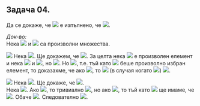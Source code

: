 ## Задача 04.

Да се докаже, че <img src="https://latex.codecogs.com/svg.latex?\Large&space;\forall{A,B,C}"> е изпълнено, че <img src="https://latex.codecogs.com/svg.latex?\Large&space;A\subseteq{B\cup{C}}\Leftrightarrow{A\setminus{B}}\subseteq{C}">.

*Док-во:*<br>
Нека <img src="https://latex.codecogs.com/svg.latex?\Large&space;A,B"> и <img src="https://latex.codecogs.com/svg.latex?\Large&space;C"> са произволни множества.

<img src="https://latex.codecogs.com/svg.latex?\Large&space;(\Rightarrow)"> Нека <img src="https://latex.codecogs.com/svg.latex?\Large&space;A\subseteq{B\cup{C}}">. Ще докажем, че <img src="https://latex.codecogs.com/svg.latex?\Large&space;A\setminus{B}\subseteq{C}">. За целта нека <img src="https://latex.codecogs.com/svg.latex?\Large&space;x"> е произволен елемент и нека <img src="https://latex.codecogs.com/svg.latex?\Large&space;x\in{A\setminus{B}}\stackrel{\text{def.}}{\Rightarrow}x\in{A}"> и <img src="https://latex.codecogs.com/svg.latex?\Large&space;x\notin{B}">, но <img src="https://latex.codecogs.com/svg.latex?\Large&space;A\subseteq{B\cup{C}}\Rightarrow{x\in{B\cup{C}}}">. Но <img src="https://latex.codecogs.com/svg.latex?\Large&space;x\notin{B}\Rightarrow{x\in{C}}">, т.е. тъй като <img src="https://latex.codecogs.com/svg.latex?\Large&space;x"> беше произволно избран елемент, то доказахме, че ако <img src="https://latex.codecogs.com/svg.latex?\Large&space;x\in{A\setminus{B}}">, то <img src="https://latex.codecogs.com/svg.latex?\Large&space;x\in{C}"> (в случая когато <img src="https://latex.codecogs.com/svg.latex?\Large&space;A\subseteq{B\cup{C}}">) <img src="https://latex.codecogs.com/svg.latex?\Large&space;\Rightarrow{A\setminus{B}}\subseteq{C}">.

<img src="https://latex.codecogs.com/svg.latex?\Large&space;(\Rightarrow)"> Нека <img src="https://latex.codecogs.com/svg.latex?\Large&space;A\setminus{B}\subseteq{C}">. Ще докаже, че <img src="https://latex.codecogs.com/svg.latex?\Large&space;A\subseteq{B\cup{C}}">.<br> Нека <img src="https://latex.codecogs.com/svg.latex?\Large&space;x\in{A}">. Ако <img src="https://latex.codecogs.com/svg.latex?\Large&space;x\in{B}">, то тривиално <img src="https://latex.codecogs.com/svg.latex?\Large&space;x\in{B\cup{C}}">, но ако <img src="https://latex.codecogs.com/svg.latex?\Large&space;x\notin{B}">, то тъй като <img src="https://latex.codecogs.com/svg.latex?\Large&space;x\in{A}"> ще имаме, че <img src="https://latex.codecogs.com/svg.latex?\Large&space;x\in{A\setminus{B}}">. Обаче <img src="https://latex.codecogs.com/svg.latex?\Large&space;A\setminus{B}\subseteq{C}">. Следователно <img src="https://latex.codecogs.com/svg.latex?\Large&space;x\in{C}\subseteq{B\cup{C}}">.
